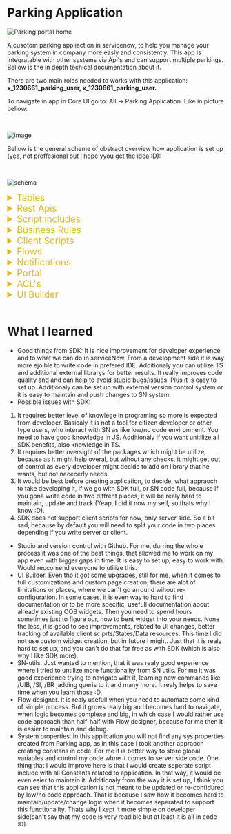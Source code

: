 # Parking Application
![Parking portal home](https://github.com/user-attachments/assets/96363261-9005-4e27-bdbd-8c8a00388132)

A cusotom parking appliaction in servicenow, to help you manage your parking system in company more easly and consistently. This app is integratable with other systems via Api's and can support multiple parkings. Bellow is the in depth techical documentation about it.

There are two main roles needed to works with this application:
**x_1230661_parking_user, x_1230661_parking_user.**

To navigate in app in Core UI go to: All -> Parking Application. Like in picture bellow:

<br/>

![image](https://github.com/user-attachments/assets/1fcc668f-5e56-4d9f-bb0a-af9dc13edc07)

Bellow is the general scheme of obstract overview how application is set up (yea, not proffesional but I hope yyou get the idea :D):

<br/>

![schema](https://github.com/user-attachments/assets/f35362e2-ef0b-4dc9-8671-9fba9fbe1065)

<details>
<summary style="color: #e1b91d; font-size: 21px">Tables</summary>

<h3 style="color: #3cb996">Parking Lists Tables</h3>

This table stores all parkings of the company.
These are custom fields besides

| Label            | Description                                  |
| :--------------- | :------------------------------------------- |
| `Number`         | Unique number of parking                     |
| `Name`           | **Required**. Name of parking                |
| `Location`       | **Required**. Adress of the parking          |
| `Parking places` | **Required**. Total available parking places |
| `Active`         | Status of parking                            |

<h3 style="color: #3cb996"> Parking requests table</h3>

This table stores all parkings of the company.

| Label                | Description                                                       |
| :------------------- | :---------------------------------------------------------------- |
| `Plate number`       | **Required**. Car plate number                                    |
| `Approve status`     | Status of the request                                             |
| `Requested by`       | **Required**. User who requested parking. Referemce to user table |
| `Additional details` | Additional details about request                                  |
| `Reservation date`   | Parking reservation date                                          |
| `Parking name`       | Reference to parking list table record                            |
| `Rejection reason`   | Reference to parking list table record                            |

</details>

<details>
<summary style="color: #e1b91d; font-size: 21px">Rest Apis</summary>
To interact with apis, user needs to have above mentioned roles.

<details>
<summary style="color: #2dd92d; font-size: 18px">Rest Apis For Parking Lists table</summary>

<br/>
<h3 style="color: #3cb996"> Create</h3>

Create a parking in parking list table.

```http
  Post /api/x_1230661_parking/parking_list/create
```

#### Type: Json

#### Response: Json

Request body
| Field | Type | Description |
| :-------- | :------- | :------------------------- |
|`parkingName`| `string` | **Required**. Your parking name |
|`parkingLocation`| `string` | **Required**. Your parking adress |
|`parkingSlots`| `number` | **Required**. Your total parking places |

<details>
<summary>Example request:</summary>

```javascript
{
    "parkingName": "Parking test name",
    "parkingLocation": "Los Angels, 35-255",
    "parkingSlots": 120
}
```

#### Example response:

```javascript
{
    "result": {
        "message": "New parking was created: PAR0001016!"
    }
}
```

</details>
<br/><br/>
<h3 style="color: #3cb996"> Update </h3>

Update parking on parking list table

```http
  PATCH /api/x_1230661_parking/parking_list/update/{number}
```

#### Types: Requests->Json, Response-> Json

| Parameter | Type     | Description                               |
| :-------- | :------- | :---------------------------------------- |
| `number`  | `string` | **Required**. Number of parking to update |

Request body (can be one, couple or all)
| Field | Type | Description |
| :-------- | :------- | :------------------------- |
|`parkingName`| `string` | Your parking name |
|`parkingLocation`| `string` | Your parking adress |
|`parkingSlots`| `number` | Your total parking places |
|`parkingValid`| `string` | Make active or deactivate parking. "true" or "false"|

<details>
<summary>Example request:</summary>

```javascript
api/x_1230661_parking/parking_list/update/PAR0001016

{
    "parkingSlots": 100
}
```

</details>

<details>
<summary>Example response:</summary>

```javascript
{
    "result": {
        "parkingNumber": "PAR0001016",
        "parkingName": "Parking test name",
        "parkingLocation": "Los Angels, 35-255",
        "parkingSlots": "100"
    }
}
```

</details>

<br/><br/>

<h3 style="color: #3cb996"> Read single record</h3>

Fetch data about single parking from parking list table.

```http
  GET /api/x_1230661_parking/parking_list/read/{number}
```

#### Types: Requests->Json, Response-> Json

| Parameter | Type     | Description                            |
| :-------- | :------- | :------------------------------------- |
| `number`  | `string` | **Required**. Number of parking to get |

#### Example request:

```javascript
/api/x_1230661_parking/parking_list/read/PAR0001016
```

<details>
<summary>Example response:</summary>

```javascript
{
    "result": {
        "parkingNumber": "PAR0001016",
        "parkingName": "Parking test name",
        "parkingLocation": "Los Angels, 35-255",
        "parkingSlots": "100"
    }
}
```

</details>

<br/><br/>

<h3 style="color: #3cb996"> Read parking list </h3>

Read full list of available parkings, which are active from parking list table.

- **Point for improvement:** _This end point fetches all parking that are active. If in future this list would grow, it is safe to assume that limiting the resoponse would berequired. But for now did not added it as it is a small list to be expected._
- **Point for improvement:** _Also now it feches all fields for all. Anotehr improvement would be to add query which decideds what fields to fetch. Expecialy if table data would grow. For now as it has couple fields, no issue to bring all fields._

```http
  GET /api/x_1230661_parking/parking_list/readlist
```

<details>
<summary>Example response:
</summary>

```javascript
{
    "result": [
        {
            "parkingNumber": "PAR0001003",
            "parkingName": "Kaunas parking",
            "parkingLocation": "Kaunas, lukiskiu 38-5, Lietuva",
            "parkingSlots": "15"
        },
        {
            "parkingNumber": "PAR0001008",
            "parkingName": "Klaipedos parkingas",
            "parkingLocation": "Sveciu g, 37-55",
            "parkingSlots": "15"
        },
        {
            "parkingNumber": "PAR0001016",
            "parkingName": "Parking test name",
            "parkingLocation": "Los Angels, 35-255",
            "parkingSlots": "15"
        },

    ]
}
```

</details>
</details>

<details>
<summary style="color: #2dd92d; font-size: 18px">Rest Apis For Parking requests table</summary>
<br/>
<br/>
<h3 style="color: #3cb996"> Create request</h3>

Create reservation for parking in parking requests table.

```http
  POST /api/x_1230661_parking/parking_requests/create
```

#### Types: Request -> json, response -> json

Request body
| Field | Type | Description |
| :-------- | :------- | :------------------------- |
|`requestor` | `string` | **Required**. User id for whom reservating |
|`parking` | `string` | **Required**. Number of the parking |
|`plateNumber` | `string` | **Required**. Car plate number |
|`date` | `string` | **Required**. Reservation date in yyyy-MM-dd format |

<details>
<summary>Example request:</summary>

```javascript
{
    "requestor": "test",
    "parking": "PAR0001003",
    "plateNumber": "AAA445",
    "date": "2024-07-18"
}
```

</details>

<details>
<summary>Example response:</summary>

```javascript
{
    "result": {
        "message": "New parking request created: PREQ0001205."
    }
}
```

</details>

<br/><br/>

<h3 style="color: #3cb996"> Update request</h3>

Update reservation in parking requests table.

```http
  PATCH /api/x_1230661_parking/parking_requests/update/{requestNumber}
```

| Parameter       | Type     | Description                     |
| :-------------- | :------- | :------------------------------ |
| `requestNumber` | `string` | **Required**. Number of request |

#### Types: Requests->Json, Response-> Json

Request body
| Field | Type | Description |
| :-------- | :------- | :------------------------- |
|`requestor` | `string` | User id for whom reservating |
|`parking` | `string` | Number of the parking |
|`plateNumber` | `string` | Car plate number |
|`date` | `string` | Reservation date in yyyy-MM-dd format |
|`details` | `string` | Reservation date in yyyy-MM-dd format |

<details>
<summary>Example request:</summary>

```javascript
{
    "parking": "PAR0001013",
    "plateNumber": "AAA446",
    "date": "2024-07-20"
}
```

</details>

<details>
<summary>Example response:</summary>

```javascript
{
    "result": {
        "reqNumber": "PREQ0001205",
        "requestor": "TEST",
        "parking": "Skuodo parkingas",
        "status": "Approved",
        "plateNumber": "AAA446",
        "date": "2024-07-20",
        "details": "",
        "rejection": ""
    }
}
```

</details>

<br/><br/>

<h3 style="color: #3cb996"> Read record</h3>

This api returns single request data, based on request number. By default returns all fields.

```http
  GET /api/x_1230661_parking/parking_requests/read/{requestNumber}
```

| Parameter       | Type     | Description                     |
| :-------------- | :------- | :------------------------------ |
| `requestNumber` | `string` | **Required**. Number of request |

#### Types: Requests->Json, Response-> Json

Query param:

| Query parameter | Type     | Description                                                                                           |
| :-------------- | :------- | :---------------------------------------------------------------------------------------------------- |
| `fields`        | `string` | String of fields which to return:<i>'requestor,parking,status,plateNumber,date,details,rejection'</i> |

<details>
<summary>Example request without query param: </summary>

```javascript
/api/x_1230661_parking/parking_requests/read
```

</details>

<details>
<summary>Example response:</summary>

```javascript
{
    "result": {
        "reqNumber": "PREQ0001205",
        "requestor": "TEST",
        "parking": "Skuodo parkingas",
        "status": "Approved",
        "plateNumber": "AAA446",
        "date": "2024-07-20",
        "details": "",
        "rejection": ""
    }
}
```

</details>

<details>
<summary>Example request with query param: </summary>

```javascript
/api/x_1230661_parking/parking_requests/read/PREQ0001205?fields=plateNumber,details,date
```

</details>

<details>
<summary>Example response:</summary>

```javascript
{
    "result": {
        "plateNumber": "AAA446",
        "details": "",
        "date": "2024-07-20"
    }
}
```

</details>

<br/><br/>

<h3 style="color: #3cb996"> Read list</h3>

This api returns list of requests, which are approved and are valid from current to future date. By default limit is set to 100.

```http
  GET /api/x_1230661_parking/parking_requests/readlist
```

#### Types: Requests->Json, Response-> Json

Query param:

| Query parameter | Type     | Description                                                   |
| :-------------- | :------- | :------------------------------------------------------------ |
| `request_date`  | `string` | Date in yyyy-MM-dd format, for which you want to get requests |
| `userId`        | `string` | User id of user, for which you want to get requests           |
| `parking_nr`    | `string` | Parking number for which you want to get requests             |
| `limit`         | `number` | Change default response limit                                 |

<details>
<summary>Example request without query param response: </summary>

```javascript
 "result": [
        {
            "reqNumber": "PREQ0001196",
            "requestor": "admin",
            "parking": "Kaunas parking",
            "status": "Approved",
            "plateNumber": "sss555",
            "date": "2024-07-17",
            "details": "",
            "rejection": ""
        },
        {
            "reqNumber": "PREQ0001195",
            "requestor": "admin",
            "parking": "Kaunas parking",
            "status": "Canceled",
            "plateNumber": "aaa255",
            "date": "2024-07-17",
            "details": "test",
            "rejection": ""
        }
    ]
}
```

</details>

<details>
<summary>Example request with query param: </summary>

```javascript
/api/x_1230661_parking/parking_requests/readlist?parking_nr=PAR0001004

response

{
    "result": [
        {
            "reqNumber": "PREQ0001194",
            "requestor": "admin",
            "parking": "Vilnius Parking",
            "status": "Approved",
            "plateNumber": "bbb444",
            "date": "2024-07-17",
            "details": "",
            "rejection": ""
        }
    ]
}
```

</details>

</details>

<!-- Last wrapper-->
</details>

<details>
<summary style="color: #e1b91d; font-size: 21px">Script includes</summary>

<p>There are in total 6 script includes related to Parking application. You can update them, change them, make modifications of upgrade if needed. They are not locked. Feel free to adjust to your needs. The list is bellow:</p>

| Name                                   | Description                                                         |
| :------------------------------------- | :------------------------------------------------------------------ |
| `parkingAppUtils`                      | Methods related to core UI validation and Portal Widgets.           |
| `ScriptedRestParkingErrorUtils`        | Methods related to error handling in application.                   |
| `ScriptedRestParkingValidationUtils`   | Validation methods for Parking table apis.                          |
| `ScriptedRestParkingUtils`             | Methods to handle logic after validation in api for Parking table.  |
| `ScriptedRestParkingRequestUtil`       | Validation methods for Request table apis.                          |
| `ScriptedRestParkingRequestValidation` | Methods to handle logic after validation in api for Requests table. |

</details>

<details>
<summary style="color: #e1b91d; font-size: 21px">Business Rules</summary>

<p>There is only one business rule related to this application. It's purpose is to validate data when submiting parking request before it is submited into DB form core UI. This was created using serviceNow SDK (more thoughs about SDK in summary about what I learned.) so you can update it, but you will need to fetch app into your locacl machine or you can re-do logic into inside BR.</p>

| Name                               | Description                                                                                           |
| :--------------------------------- | :---------------------------------------------------------------------------------------------------- |
| `Validate fields before submiting` | Busines rule created using SDK. Meant to validate data for request submission before submiting to DB. |

</details>

<details>
<summary style="color: #e1b91d; font-size: 21px">Client Scripts</summary>

<p>There are 3 client scripts related to Parking application. You can update them, they are not locked. Feel free to adjust them. List is bellow:</p>

| Name                          | Description                                                                      |
| :---------------------------- | :------------------------------------------------------------------------------- |
| `reservation_date validation` | Meant to validate date on change, before submiting parking request.              |
| `parking_name validation`     | Meant to validate parking selection on change, before submiting parking request. |
| `plate_number validation`     | Meant to validate plate number on change, before submiting parking request.      |

</details>

<details>
<summary style="color: #e1b91d; font-size: 21px">Flows</summary>

<p>There is one flow related to Parking application. Main purpose is to approve or reject parking request after submission, deppending if there is allready reservation or parking is full for particular day. You can adjust it change it. Runs everytime when new parking request is created.</p>

| Name                             | Description                                                       |
| :------------------------------- | :---------------------------------------------------------------- |
| `Parking app: state calculation` | Meant to automate logic with approving or rejecting reservations. |

</details>

<details>
<summary style="color: #e1b91d; font-size: 21px">Notifications</summary>
 <br /> 
![email-exm](https://github.com/user-attachments/assets/4032a4bb-b812-4208-ad3d-4e8bca400929)

<p>There is a scheduled job <b>Triger parking notification daily</b> which is running daily and triggers custom <b>"x_1230661_parking.upcoming.parking</b> event every day for requests which are 1 day prior before reservation date. It trrigers then notification and sends email to requestor reminding that there is parking upcoming. You can chnage/update data/design in it. Additionaly there is parking template and layout created whre you can do changes to.</p>

| Name                                     | Description                                             |
| :--------------------------------------- | :------------------------------------------------------ |
| `Parking notification: Upcoming parking` | Meant to reming requestor that reservation is upcoming. |

</details>

<details>
<summary style="color: #e1b91d; font-size: 21px">Portal</summary>
<br/>
![Parking portal home](https://github.com/user-attachments/assets/6fca1ef0-6ce2-4a9d-a857-c322c1e47287)
 <br/> 
![Reservation widget](https://github.com/user-attachments/assets/aca0af5e-300a-401e-a597-8c0f7bd16116)
 <br /> 
![My reservations page](https://github.com/user-attachments/assets/67ae498e-0451-48c6-bdfa-55240caf1b6c)

<p>There is custom portal created <b>Parking portal</b>. You can update it change it. Details bellow:</p>

Pages:

| Name               | Description                                                                                                                                                                                             |
| :----------------- | :------------------------------------------------------------------------------------------------------------------------------------------------------------------------------------------------------ |
| `home `            | Home page for parking portal. Suffix /parking. Can create new request, see upcoming next request, check available places by specific date or cancel upcoming next reservation.                          |
| `my_reservations ` | My reservations page where you can see your requests by filtered status. Can see only from current date. You can cancel your requests here also. Suffix /parking/id=my_reservations&sysId={user sys id} |

<p>Additionaly there is custom theme cretaed with navigation so you can control color scheme form there.</p>

Widgets:

| Name                      | Description                                         |
| :------------------------ | :-------------------------------------------------- |
| `Parking menu widget `    | Custom menu for parking portal.                     |
| `Parking app header `     | Custom header for parking portal.                   |
| `My reservations `        | Widget to show current user reservations.           |
| `parking_reservations `   | Home page widget to show next uppcoming rservation. |
| `Chek available parking ` | Home page widget to check available parkings.       |
| `requestForm `            | Form for new request modal.                         |

</details>

<details>
<summary style="color: #e1b91d; font-size: 21px">
ACL's
</summary>

<p>There are custom Acls created for this applciation. Most of these are for the in the beggining mentioned roles. Delete mostly for application admin. Also for parking list it is allowed to update for application admin. Additionaly to execute api, it is added t addtional acl. List bellow:</p>

| Name                                       |
| :----------------------------------------- |
| `x_1230661_parking_requests (create)`      |
| `x_1230661_parking_requests (read)`        |
| `x_1230661_parking_requests (write)`       |
| `x_1230661_parking_requests (delete)`      |
| `x_1230661_parking_list (delete)`          |
| `x_1230661_parking_list (read)`            |
| `x_1230661_parking_list (write)`           |
| `x_1230661_parking_list (create)`          |
| `Scripted Rest for Parking Apis (execute)` |

</details>

<details>
<summary style="color: #e1b91d; font-size: 21px">
UI Builder
</summary>

![UIB home](https://github.com/user-attachments/assets/15809fc2-5934-4858-adc4-75359f1084c1)
![UIB requests](https://github.com/user-attachments/assets/dc51262c-e066-40f5-b30c-2f152c21dde4)

<p>There are couple pages created in core UI for admin to managed Parkings and requests on them. It has rather limited options now, but it can be improved in future. You can update it. You can access it ALL - Parking Application - Parking Admin. Pages bellow:</p>

| Name                | Description                                                                                                                                                                                       |
| :------------------ | :------------------------------------------------------------------------------------------------------------------------------------------------------------------------------------------------ |
| `home `             | Suffix /parking-app/home. Can view all parkings. See they're total info. Update them.                                                                                                             |
| `parking_requests ` | Suffix /x/1230661/parking-app/parking_requests/{sysId reservation}. Can view all or filter reservations by specific date. Update data on them from list view. See avilable count for current day. |

</details>

<br/>

# What I learned

- Good things from SDK: It is nice improvement for developer experience and to what we can do in serviceNow. From a development side it is way more ejoible to write code in prefered IDE. Additionaly you can utilize TS and additional external librarys for better results. It really improves code quality and and can help to avoid stupid bugs/issues. Plus it is easy to set up. Additionaly can be set up with external version control system or it is easy to maintain and push changes to SN system.
- Possible issues with SDK:

1. It requires better level of knowlege in programing so more is expected from developer. Basicaly it is not a tool for citizen developer or other type users, who interact with SN as like low/no code environment. You need to have good knowledge in JS. Additionaly if you want unitilize all SDK benefits, also knowledge in TS.
2. It requires better oversight of the packages which might be utilize, because as it might help overal, but wihout any checks, it might get out of control as every developer might decide to add on library that he wants, but not nececerly needs.
3. It would be best before creating application, to decide, what appraoch to take developing it, if we go with SDK full, or SN code full, because if you gona write code in two diffrent places, it will be realy hard to maintain, update and track (Yeap, I did it now my self, so thats why I know :D).
4. SDK does not support client scripts for now, only server side. So a bit sad, because by default you will need to split your code in two places depending if you write server or client.

- Studio and version control with Github. For me, durring the whole process it was one of the best things, that allowed me to work on my app even with bigger gaps in time. It is easy to set up, easy to work with. Would reccomend everyone to utilize this.
- UI Builder. Even tho it got some upgrades, still for me, when it comes to full customizations and custom page creation, there are alot of limitations or places, where we can't go arround wihout re-configuration. In some cases, it is even way to hard to find documentation or to be more specific, usefull documentation about already existing OOB widgets. Then you need to spend hours sometimes just to figure our, how to bent widget into your needs. None the less, it is good to see improvements, related to UI changes, better tracking of available client sciprts/States/Data resources. This time I did not use custom widget creation, but in future I might. Just that it is realy hard to set up, and you can't do that for free as with SDK (which is also why I like SDK more).
- SN-utils. Just wanted to mention, that it was realy good experience where I tried to untilize more functionality from SN utils. For me it was good experience trying to navigate with it, learning new commands like /UIB, /SI, /BR ,adding queris to it and many more. It realy helps to save time when you learn those :D.
- Flow designer. It is realy usefull when you need to automate some kind of simple process. But it grows realy big and becomes hard to navigate, when logic becomes complexe and big, in which case I would rather use code approach than half-half with Flow designer, because for me then it is easier to maintain and debug.
- System properties. In this application you will not find any sys properties created from Parking app, as in this case I took another appraoch creating constans in code. For me it is better way to store global variables and control my code whne it comes to server side code. One thing that I would improve here is that I would create seperate script include with all Constants related to application. In that way, it would be even esier to maintain it. Additionaly from the way it is set up, I think you can see that this application is not meant to be updated or re-confidured by low/no code approach. That is because I saw how it becomes hard to maintain/update/change logic when it becomes seperated to support this functionality. Thats why I kept it more simple on developer side(can't say that my code is very readible but at least it is all in code :D).
